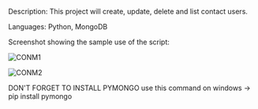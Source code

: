 Description:
This project will create, update, delete and list contact users.

Languages:
Python, MongoDB

Screenshot showing the sample use of the script:

![CONM1](https://github.com/user-attachments/assets/89246fdd-542e-4a68-beb6-a01efdf30fa6)

![CONM2](https://github.com/user-attachments/assets/a206cd94-18e7-4303-a544-e2284eeb5a77)

DON'T FORGET TO INSTALL PYMONGO
use this command on windows -> pip install pymongo
